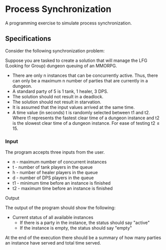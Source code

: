 # Process Synchronization

A programming exercise to simulate process synchronization.

## Specifications

Consider the following synchronization problem:

Suppose you are tasked to create a solution that will manage the LFG (Looking for Group) dungeon queuing of an MMORPG.

- There are only n instances that can be concurrently active. Thus, there can only be a maximum n number of parties that are currently in a dungeon.
- A standard party of 5 is 1 tank, 1 healer, 3 DPS.
- The solution should not result in a deadlock.
- The solution should not result in starvation.
- It is assumed that the input values arrived at the same time.
- A time value (in seconds) t is randomly selected between $\text{t1}$ and $\text{t2}$. Where $\text{t1}$ represents the fastest clear time of a dungeon instance and $\text{t2}$ is the slowest clear time of a dungeon instance. For ease of testing $\text{t2} \leq 15$.

### Input

The program accepts three inputs from the user.

- n - maximum number of concurrent instances
- t - number of tank players in the queue
- h - number of healer players in the queue
- d - number of DPS players in the queue
- t1 - minimum time before an instance is finished
- t2 - maximum time before an instance is finished

Output

The output of the program should show the following:

- Current status of all available instances
  - If there is a party in the instance, the status should say "active"
  - If the instance is empty, the status should say "empty"

At the end of the execution there should be a summary of how many parties an instance have served and total time served.
